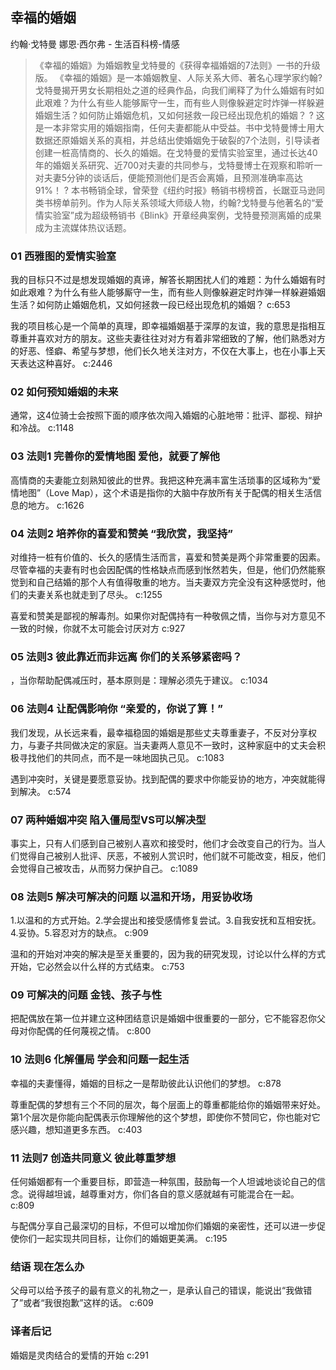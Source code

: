 ## 幸福的婚姻

约翰·戈特曼 娜恩·西尔弗  -  生活百科榜-情感

> 《幸福的婚姻》为婚姻教皇戈特曼的《获得幸福婚姻的7法则》一书的升级版。  《幸福的婚姻》是一本婚姻教皇、人际关系大师、著名心理学家约翰?戈特曼揭开男女长期相处之道的经典作品，向我们阐释了为什么婚姻有时如此艰难？为什么有些人能够厮守一生，而有些人则像躲避定时炸弹一样躲避婚姻生活？如何防止婚姻危机，又如何拯救一段已经出现危机的婚姻？ ? 这是一本非常实用的婚姻指南，任何夫妻都能从中受益。书中戈特曼博士用大数据还原婚姻关系的真相，并总结出使婚姻免于破裂的7个法则，引导读者创建一桩高情商的、长久的婚姻。在戈特曼的爱情实验室里，通过长达40年的婚姻关系研究、近700对夫妻的共同参与，戈特曼博士在观察和聆听一对夫妻5分钟的谈话后，便能预测他们是否会离婚，且预测准确率高达91%！ ? 本书畅销全球，曾荣登《纽约时报》畅销书榜榜首，长踞亚马逊同类书榜单前列。作为人际关系领域大师级人物，约翰?戈特曼与他著名的“爱情实验室”成为超级畅销书《Blink》开章经典案例，戈特曼预测离婚的成果成为主流媒体热议话题。

### 01 西雅图的爱情实验室

我的目标只不过是想发现婚姻的真谛，解答长期困扰人们的难题：为什么婚姻有时如此艰难？为什么有些人能够厮守一生，而有些人则像躲避定时炸弹一样躲避婚姻生活？如何防止婚姻危机，又如何拯救一段已经出现危机的婚姻？ c:653

我的项目核心是一个简单的真理，即幸福婚姻基于深厚的友谊，我的意思是指相互尊重并喜欢对方的朋友。这些夫妻往往对对方有着非常细致的了解，他们熟悉对方的好恶、怪癖、希望与梦想，他们长久地关注对方，不仅在大事上，也在小事上天天表达这种喜好。 c:2446

### 02 如何预知婚姻的未来

通常，这4位骑士会按照下面的顺序依次闯入婚姻的心脏地带：批评、鄙视、辩护和冷战。 c:1148

### 03 法则1 完善你的爱情地图 爱他，就要了解他

高情商的夫妻能立刻熟知彼此的世界。我把这种充满丰富生活琐事的区域称为“爱情地图”（Love Map），这个术语是指你的大脑中存放所有关于配偶的相关生活信息的地方。 c:1626

### 04 法则2 培养你的喜爱和赞美 “我欣赏，我坚持”

对维持一桩有价值的、长久的感情生活而言，喜爱和赞美是两个非常重要的因素。尽管幸福的夫妻有时也会因配偶的性格缺点而感到怅然若失，但是，他们仍然能察觉到和自己结婚的那个人有值得敬重的地方。当夫妻双方完全没有这种感觉时，他们的夫妻关系也就走到了尽头。 c:1255

喜爱和赞美是鄙视的解毒剂。如果你对配偶持有一种敬佩之情，当你与对方意见不一致的时候，你就不太可能会讨厌对方 c:927

### 05 法则3 彼此靠近而非远离 你们的关系够紧密吗？

，当你帮助配偶减压时，基本原则是：理解必须先于建议。 c:1034

### 06 法则4 让配偶影响你 “亲爱的，你说了算！”

我们发现，从长远来看，最幸福稳固的婚姻是那些丈夫尊重妻子，不反对分享权力，与妻子共同做决定的家庭。当夫妻两人意见不一致时，这种家庭中的丈夫会积极寻找他们的共同点，而不是一味地固执己见。 c:1083

遇到冲突时，关键是要愿意妥协。找到配偶的要求中你能妥协的地方，冲突就能得到解决。 c:574

### 07 两种婚姻冲突 陷入僵局型VS可以解决型

事实上，只有人们感到自己被别人喜欢和接受时，他们才会改变自己的行为。当人们觉得自己被别人批评、厌恶，不被别人赏识时，他们就不可能改变，相反，他们会觉得自己被攻击，从而努力保护自己。 c:1089

### 08 法则5 解决可解决的问题 以温和开场，用妥协收场

1.以温和的方式开始。2.学会提出和接受感情修复尝试。3.自我安抚和互相安抚。4.妥协。5.容忍对方的缺点。 c:909

温和的开始对冲突的解决是至关重要的，因为我的研究发现，讨论以什么样的方式开始，它必然会以什么样的方式结束。 c:753

### 09 可解决的问题 金钱、孩子与性

把配偶放在第一位并建立这种团结意识是婚姻中很重要的一部分，它不能容忍你父母对你配偶的任何蔑视之情。 c:800

### 10 法则6 化解僵局 学会和问题一起生活

幸福的夫妻懂得，婚姻的目标之一是帮助彼此认识他们的梦想。 c:878

尊重配偶的梦想有三个不同的层次，每个层面上的尊重都能给你的婚姻带来好处。第1个层次是你能向配偶表示你理解他的这个梦想，即使你不赞同它，你也能对它感兴趣，想知道更多东西。 c:403

### 11 法则7 创造共同意义 彼此尊重梦想

任何婚姻都有一个重要目标，即营造一种氛围，鼓励每一个人坦诚地谈论自己的信念。说得越坦诚，越尊重对方，你们各自的意义感就越有可能混合在一起。 c:809

与配偶分享自己最深切的目标，不但可以增加你们婚姻的亲密性，还可以进一步促使你们一起实现共同目标，让你们的婚姻更美满。 c:195

### 结语 现在怎么办

父母可以给予孩子的最有意义的礼物之一，是承认自己的错误，能说出“我做错了”或者“我很抱歉”这样的话。 c:609

### 译者后记

婚姻是灵肉结合的爱情的开始 c:291
